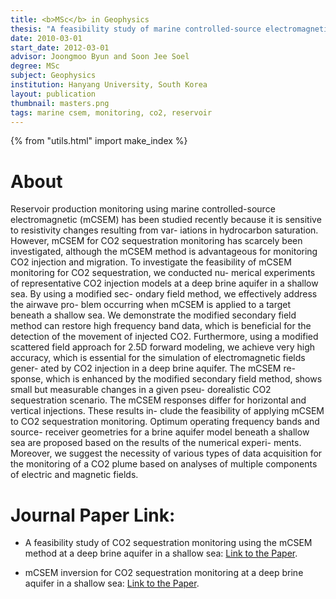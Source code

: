 ```yaml
---
title: <b>MSc</b> in Geophysics
thesis: "A feasibility study of marine controlled-source electromagnetic method for CO2 sequestration monitoring at a deep brine aquifer in a shallow sea"
date: 2010-03-01
start_date: 2012-03-01
advisor: Joongmoo Byun and Soon Jee Soel
degree: MSc
subject: Geophysics
institution: Hanyang University, South Korea
layout: publication
thumbnail: masters.png
tags: marine csem, monitoring, co2, reservoir
---
```


{% from "utils.html" import make_index %}

# About

Reservoir production monitoring using marine controlled-source electromagnetic (mCSEM) has been studied recently because it is sensitive to resistivity changes resulting from var- iations in hydrocarbon saturation. However, mCSEM for CO2 sequestration monitoring has scarcely been investigated, although the mCSEM method is advantageous for monitoring CO2 injection and migration. To investigate the feasibility of mCSEM monitoring for CO2 sequestration, we conducted nu- merical experiments of representative CO2 injection models at a deep brine aquifer in a shallow sea. By using a modified sec- ondary field method, we effectively address the airwave pro- blem occurring when mCSEM is applied to a target beneath a shallow sea. We demonstrate the modified secondary field method can restore high frequency band data, which is beneficial for the detection of the movement of injected CO2. Furthermore, using a modified scattered field approach for 2.5D forward modeling, we achieve very high accuracy, which is essential for the simulation of electromagnetic fields gener- ated by CO2 injection in a deep brine aquifer. The mCSEM re- sponse, which is enhanced by the modified secondary field method, shows small but measurable changes in a given pseu- dorealistic CO2 sequestration scenario. The mCSEM responses differ for horizontal and vertical injections. These results in- clude the feasibility of applying mCSEM to CO2 sequestration monitoring. Optimum operating frequency bands and source- receiver geometries for a brine aquifer model beneath a shallow sea are proposed based on the results of the numerical experi- ments. Moreover, we suggest the necessity of various types of data acquisition for the monitoring of a CO2 plume based on analyses of multiple components of electric and magnetic fields.

# Journal Paper Link:

- A feasibility study of CO2 sequestration monitoring using the mCSEM method at a deep brine aquifer in a shallow sea: [Link to the Paper](https://library.seg.org/doi/10.1190/geo2011-0089.1).

- mCSEM inversion for CO2 sequestration monitoring at a deep brine aquifer in a shallow sea: [Link to the Paper](http://library.seg.org/doi/abs/10.1071/EG14096).